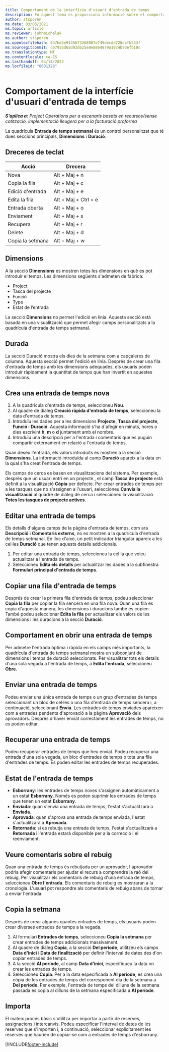 ```yaml
---
title: Comportament de la interfície d'usuari d'entrada de temps
description: En aquest tema es proporciona informació sobre el comportament de la interfície d'usuari de l'entrada de temps.
author: stsporen
ms.date: 03/03/2021
ms.topic: article
ms.reviewer: johnmichalak
ms.author: stsporen
ms.openlocfilehash: 5b7bd3e9145673268907e749decdd728dcfb533f
ms.sourcegitcommit: c0792bd65d92db25e0e8864879a19c4b93efb10c
ms.translationtype: MT
ms.contentlocale: ca-ES
ms.lasthandoff: 04/14/2022
ms.locfileid: "8601328"
---
```

# <a name="time-entry-ui-behavior"></a>Comportament de la interfície d'usuari d'entrada de temps

_**S'aplica a:** Project Operations per a escenaris basats en recursos/sense cotització, implementació lleugera per a la facturació proforma_


La quadrícula **Entrada de temps setmanal** és un control personalitzat que té dues seccions principals, **Dimensions** i **Duració**.

## <a name="keyboard-shortcuts"></a>Dreceres de teclat
| Acció        | Drecera                  |
|------------   |------------------------   |
| Nova           | Alt + Maj + n           |
| Copia la fila      | Alt + Maj + c           |
| Edició d'entrada    | Alt + Maj + e           |
| Edita la fila      | Alt + Maj + Ctrl + e    |
| Entrada oberta    | Alt + Maj + o           |
| Enviament        | Alt + Maj + s           |
| Recupera        | Alt + Maj + r           |
| Delete        | Alt + Maj + d           |
| Copia la setmana     | Alt + Maj + w           |

## <a name="dimensions"></a>Dimensions
A la secció **Dimensions** es mostren totes les dimensions en què es pot introduir el temps. Les dimensions següents s'admeten de fàbrica:

  - Project
  - Tasca del projecte
  - Funció
  - Type
  - Estat de l’entrada

La secció **Dimensions** no permet l'edició en línia. Aquesta secció està basada en una visualització que permet afegir camps personalitzats a la quadrícula d'entrada de temps setmanal.

## <a name="duration"></a>Durada
La secció Duració mostra els dies de la setmana com a capçaleres de columna. Aquesta secció permet l'edició en línia. Després de crear una fila d'entrada de temps amb les dimensions adequades, els usuaris poden introduir ràpidament la quantitat de temps que han invertit en aquestes dimensions.

## <a name="create-a-new-time-entry"></a>Crea una entrada de temps nova

1. A la quadrícula d'entrada de temps, seleccioneu **Nou**. 
2. Al quadre de diàleg **Creació ràpida d'entrada de temps**, seleccioneu la data d'entrada de temps.
3. Introduïu les dades per a les dimensions **Projecte**, **Tasca del projecte**, **Funció** i **Duració**. Aquesta informació s'ha d'afegir en minuts, hores o dies escrivint **h**, **m** o **d** juntament amb el nombre. 
4. Introduïu una descripció per a l'entrada i comentaris que es puguin compartir externament en relació a l'entrada de temps. 

Quan deseu l'entrada, els valors introduïts es mostren a la secció **Dimensions**. La informació introduïda al camp **Duració** apareix a la data en la qual s'ha creat l'entrada de temps.

Els camps de cerca es basen en visualitzacions del sistema. Per exemple, després que un usuari entri en un projecte , el camp **Tasca de projecte** està definit a la visualització **Còpia** per defecte. Per crear entrades de temps per a les tasques que no s'assignen a l'usuari, seleccioneu **Canvia la visualització** al quadre de diàleg de cerca i seleccioneu la visualització **Totes les tasques de projecte actives**.

## <a name="edit-a-time-entry"></a>Editar una entrada de temps 
Els detalls d'alguns camps de la pàgina d'entrada de temps, com ara **Descripció** i **Comentaris externs**, no es mostren a la quadrícula d'entrada de temps setmanal. En lloc d'això, un petit indicador triangular apareix a les cel·les **Duració** que tenen aquests detalls addicionals. 

1. Per editar una entrada de temps, seleccioneu la cel·la que voleu actualitzar a l'entrada de temps.
2. Seleccioneu **Edita els detalls** per actualitzar les dades a la subfinestra **Formulari principal d'entrada de temps**. 

## <a name="copy-a-time-entry-row"></a>Copiar una fila d'entrada de temps
Després de crear la primera fila d'entrada de temps, podeu seleccionar **Copia la fila** per copiar la fila sencera en una fila nova. Quan una fila es copia d'aquesta manera, les dimensions i duracions també es copien. També podeu seleccionar **Edita la fila** per actualitzar els valors de les dimensions i les duracions a la secció **Duració**.

## <a name="open-a-time-entry-behavior"></a>Comportament en obrir una entrada de temps
Per admetre l'entrada òptima i ràpida en els camps més importants, la quadrícula d'entrada de temps setmanal mostra un subconjunt de dimensions i temps de duració seleccionats. Per visualitzar tots els detalls d'una sola vegada a l'entrada de temps, a **Edita l'entrada**, seleccioneu **Obre**.

## <a name="submit-a-time-entry"></a>Enviar una entrada de temps
Podeu enviar una única entrada de temps o un grup d'entrades de temps seleccionant un bloc de cel·les o una fila d'entrada de temps sencera i, a continuació, seleccionant **Envia**. Les entrades de temps enviades apareixen com a entrades pendents d'aprovació a la pàgina **Aprovació** dels aprovadors. Després d'haver enviat correctament les entrades de temps, no es poden editar.

## <a name="recall-a-time-entry"></a>Recuperar una entrada de temps
Podeu recuperar entrades de temps que heu enviat. Podeu recuperar una entrada d'una sola vegada, un bloc d'entrades de temps o tota una fila d'entrades de temps. Es poden editar les entrades de temps recuperades.

## <a name="time-entry-status"></a>Estat de l'entrada de temps

- **Esborrany**: les entrades de temps noves s'assignen automàticament a un estat **Esborrany**. Només es poden suprimir les entrades de temps que tenen un estat **Esborrany**.
- **Enviada**: quan s'envia una entrada de temps, l'estat s'actualitzarà a **Enviada**. 
- **Aprovada**: quan s'aprova una entrada de temps enviada, l'estat s'actualitzarà a **Aprovada**. 
- **Retornada**: si es rebutja una entrada de temps, l'estat s'actualitzarà a **Retornada** i l'entrada estarà disponible per a la correcció i el reenviament. 

## <a name="view-rejection-comments"></a>Veure comentaris sobre el rebuig
Quan una entrada de temps és rebutjada per un aprovador, l'aprovador podria afegir comentaris per ajudar el recurs a comprendre la raó del rebuig. Per visualitzar els comentaris de rebuig d'una entrada de temps, seleccioneu **Obre l'entrada**. Els comentaris de rebuig es mostraran a la cronologia. L'usuari pot respondre als comentaris de rebuig abans de tornar a enviar l'entrada.

## <a name="copy-week"></a>Copia la setmana
Després de crear algunes quantes entrades de temps, els usuaris poden crear diverses entrades de temps a la vegada.

1. Al formulari **Entrades de temps**, seleccioneu **Copia la setmana** per crear entrades de temps addicionals massivament. 
2. Al quadre de diàleg **Copia**, a la secció **Del període**, utilitzeu els camps **Data d'inici** i **Data de finalització** per definir l'interval de dates des d'on copiar entrades de temps. 
3. A la secció **Al període**, al camp **Data d'inici**, especifiqueu la data on crear les entrades de temps. 
4. Seleccioneu **Copia**. Per a la data especificada a **Al període**, es crea una còpia de les entrades de temps del corresponent dia de la setmana a **Del període**. Per exemple, l'entrada de temps del dilluns de la setmana passada es copia al dilluns de la setmana especificada a **Al període**.

## <a name="import"></a>Importa
El mateix procés bàsic s'utilitza per importar a partir de reserves, assignacions i intercanvis. Podeu especificar l'interval de dates de les reserves que s'importen i, a continuació, seleccionar explícitament les reserves que haurien de copiar-se com a entrades de temps d'esborrany. 


[!INCLUDE[footer-include](../includes/footer-banner.md)]
